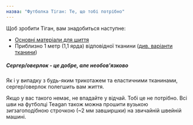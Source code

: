 ```yaml
---
назва: "Футболка Тіган: Те, що тобі потрібно"
---
```


Щоб зробити Тіган, вам знадобиться наступне:

- [Основні матеріали для шиття](/docs/sewing/basic-sewing-supplies)
- Приблизно 1 метр (1,1 ярда) відповідної тканини ([див. варіанти тканини](/docs/patterns/teagan/fabric))

<Note>

##### Сергер/оверлок - це добре, але необов'язково

<p>Як і у випадку з будь-яким трикотажем та еластичними тканинами, сергер/оверлок полегшить вам життя.</p>
<p>Якщо у вас такого немає, не впадайте у відчай. Тобі це не потрібно. Всі шви на футболці Teagan також можна прошити вузькою зигзагоподібною строчкою (~2 мм завширшки) на звичайній швейній машині.</p>

</Note>
